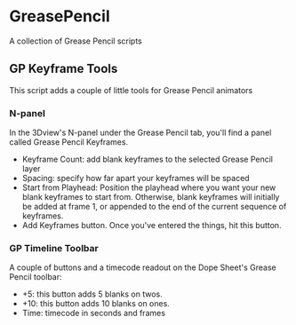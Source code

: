 # GreasePencil
A collection of Grease Pencil scripts 

## GP Keyframe Tools
This script adds a couple of little tools for Grease Pencil animators
### N-panel
In the 3Dview's N-panel under the Grease Pencil tab, you'll find a panel called Grease Pencil Keyframes.
- Keyframe Count: add blank keyframes to the selected Grease Pencil layer
- Spacing: specify how far apart your keyframes will be spaced
- Start from Playhead: Position the playhead where you want your new blank keyframes to start from. Otherwise, blank keyframes will initially be added at frame 1, or appended to the end of the current sequence of keyframes.
- Add Keyframes button. Once you've entered the things, hit this button.

### GP Timeline Toolbar
A couple of buttons and a timecode readout on the Dope Sheet's Grease Pencil toolbar:
- +5: this button adds 5 blanks on twos.
- +10: this button adds 10 blanks on ones.
- Time: timecode in seconds and frames
